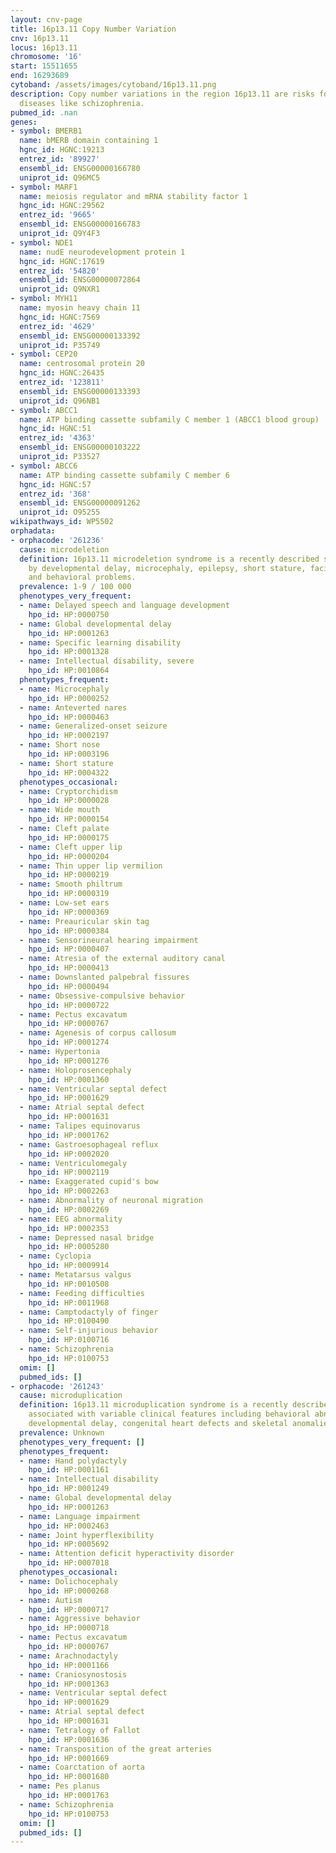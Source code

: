 ```yaml
---
layout: cnv-page
title: 16p13.11 Copy Number Variation
cnv: 16p13.11
locus: 16p13.11
chromosome: '16'
start: 15511655
end: 16293689
cytoband: /assets/images/cytoband/16p13.11.png
description: Copy number variations in the region 16p13.11 are risks for neuropsychiatric
  diseases like schizophrenia.
pubmed_id: .nan
genes:
- symbol: BMERB1
  name: bMERB domain containing 1
  hgnc_id: HGNC:19213
  entrez_id: '89927'
  ensembl_id: ENSG00000166780
  uniprot_id: Q96MC5
- symbol: MARF1
  name: meiosis regulator and mRNA stability factor 1
  hgnc_id: HGNC:29562
  entrez_id: '9665'
  ensembl_id: ENSG00000166783
  uniprot_id: Q9Y4F3
- symbol: NDE1
  name: nudE neurodevelopment protein 1
  hgnc_id: HGNC:17619
  entrez_id: '54820'
  ensembl_id: ENSG00000072864
  uniprot_id: Q9NXR1
- symbol: MYH11
  name: myosin heavy chain 11
  hgnc_id: HGNC:7569
  entrez_id: '4629'
  ensembl_id: ENSG00000133392
  uniprot_id: P35749
- symbol: CEP20
  name: centrosomal protein 20
  hgnc_id: HGNC:26435
  entrez_id: '123811'
  ensembl_id: ENSG00000133393
  uniprot_id: Q96NB1
- symbol: ABCC1
  name: ATP binding cassette subfamily C member 1 (ABCC1 blood group)
  hgnc_id: HGNC:51
  entrez_id: '4363'
  ensembl_id: ENSG00000103222
  uniprot_id: P33527
- symbol: ABCC6
  name: ATP binding cassette subfamily C member 6
  hgnc_id: HGNC:57
  entrez_id: '368'
  ensembl_id: ENSG00000091262
  uniprot_id: O95255
wikipathways_id: WP5502
orphadata:
- orphacode: '261236'
  cause: microdeletion
  definition: 16p13.11 microdeletion syndrome is a recently described syndrome characterized
    by developmental delay, microcephaly, epilepsy, short stature, facial dysmorphism
    and behavioral problems.
  prevalence: 1-9 / 100 000
  phenotypes_very_frequent:
  - name: Delayed speech and language development
    hpo_id: HP:0000750
  - name: Global developmental delay
    hpo_id: HP:0001263
  - name: Specific learning disability
    hpo_id: HP:0001328
  - name: Intellectual disability, severe
    hpo_id: HP:0010864
  phenotypes_frequent:
  - name: Microcephaly
    hpo_id: HP:0000252
  - name: Anteverted nares
    hpo_id: HP:0000463
  - name: Generalized-onset seizure
    hpo_id: HP:0002197
  - name: Short nose
    hpo_id: HP:0003196
  - name: Short stature
    hpo_id: HP:0004322
  phenotypes_occasional:
  - name: Cryptorchidism
    hpo_id: HP:0000028
  - name: Wide mouth
    hpo_id: HP:0000154
  - name: Cleft palate
    hpo_id: HP:0000175
  - name: Cleft upper lip
    hpo_id: HP:0000204
  - name: Thin upper lip vermilion
    hpo_id: HP:0000219
  - name: Smooth philtrum
    hpo_id: HP:0000319
  - name: Low-set ears
    hpo_id: HP:0000369
  - name: Preauricular skin tag
    hpo_id: HP:0000384
  - name: Sensorineural hearing impairment
    hpo_id: HP:0000407
  - name: Atresia of the external auditory canal
    hpo_id: HP:0000413
  - name: Downslanted palpebral fissures
    hpo_id: HP:0000494
  - name: Obsessive-compulsive behavior
    hpo_id: HP:0000722
  - name: Pectus excavatum
    hpo_id: HP:0000767
  - name: Agenesis of corpus callosum
    hpo_id: HP:0001274
  - name: Hypertonia
    hpo_id: HP:0001276
  - name: Holoprosencephaly
    hpo_id: HP:0001360
  - name: Ventricular septal defect
    hpo_id: HP:0001629
  - name: Atrial septal defect
    hpo_id: HP:0001631
  - name: Talipes equinovarus
    hpo_id: HP:0001762
  - name: Gastroesophageal reflux
    hpo_id: HP:0002020
  - name: Ventriculomegaly
    hpo_id: HP:0002119
  - name: Exaggerated cupid's bow
    hpo_id: HP:0002263
  - name: Abnormality of neuronal migration
    hpo_id: HP:0002269
  - name: EEG abnormality
    hpo_id: HP:0002353
  - name: Depressed nasal bridge
    hpo_id: HP:0005280
  - name: Cyclopia
    hpo_id: HP:0009914
  - name: Metatarsus valgus
    hpo_id: HP:0010508
  - name: Feeding difficulties
    hpo_id: HP:0011968
  - name: Camptodactyly of finger
    hpo_id: HP:0100490
  - name: Self-injurious behavior
    hpo_id: HP:0100716
  - name: Schizophrenia
    hpo_id: HP:0100753
  omim: []
  pubmed_ids: []
- orphacode: '261243'
  cause: microduplication
  definition: 16p13.11 microduplication syndrome is a recently described syndrome
    associated with variable clinical features including behavioral abnormalities,
    developmental delay, congenital heart defects and skeletal anomalies.
  prevalence: Unknown
  phenotypes_very_frequent: []
  phenotypes_frequent:
  - name: Hand polydactyly
    hpo_id: HP:0001161
  - name: Intellectual disability
    hpo_id: HP:0001249
  - name: Global developmental delay
    hpo_id: HP:0001263
  - name: Language impairment
    hpo_id: HP:0002463
  - name: Joint hyperflexibility
    hpo_id: HP:0005692
  - name: Attention deficit hyperactivity disorder
    hpo_id: HP:0007018
  phenotypes_occasional:
  - name: Dolichocephaly
    hpo_id: HP:0000268
  - name: Autism
    hpo_id: HP:0000717
  - name: Aggressive behavior
    hpo_id: HP:0000718
  - name: Pectus excavatum
    hpo_id: HP:0000767
  - name: Arachnodactyly
    hpo_id: HP:0001166
  - name: Craniosynostosis
    hpo_id: HP:0001363
  - name: Ventricular septal defect
    hpo_id: HP:0001629
  - name: Atrial septal defect
    hpo_id: HP:0001631
  - name: Tetralogy of Fallot
    hpo_id: HP:0001636
  - name: Transposition of the great arteries
    hpo_id: HP:0001669
  - name: Coarctation of aorta
    hpo_id: HP:0001680
  - name: Pes planus
    hpo_id: HP:0001763
  - name: Schizophrenia
    hpo_id: HP:0100753
  omim: []
  pubmed_ids: []
---
```

